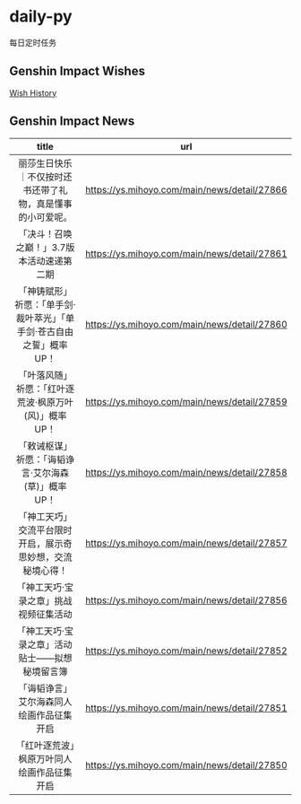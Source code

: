 # daily-py
每日定时任务


## Genshin Impact Wishes
[Wish History](./genshin_impact_wish.md)


## Genshin Impact News

| title | url |
|:---:|:---:|
| 丽莎生日快乐｜不仅按时还书还带了礼物，真是懂事的小可爱呢。 | https://ys.mihoyo.com/main/news/detail/27866 |
| 「决斗！召唤之巅！」3.7版本活动速递第二期 | https://ys.mihoyo.com/main/news/detail/27861 |
| 「神铸赋形」祈愿：「单手剑·裁叶萃光」「单手剑·苍古自由之誓」概率UP！ | https://ys.mihoyo.com/main/news/detail/27860 |
| 「叶落风随」祈愿：「红叶逐荒波·枫原万叶(风)」概率UP！ | https://ys.mihoyo.com/main/news/detail/27859 |
| 「敕诫枢谋」祈愿：「诲韬诤言·艾尔海森(草)」概率UP！ | https://ys.mihoyo.com/main/news/detail/27858 |
| 「神工天巧」交流平台限时开启，展示奇思妙想，交流秘境心得！ | https://ys.mihoyo.com/main/news/detail/27857 |
| 「神工天巧·宝录之章」挑战视频征集活动 | https://ys.mihoyo.com/main/news/detail/27856 |
| 「神工天巧·宝录之章」活动贴士——拟想秘境留言簿 | https://ys.mihoyo.com/main/news/detail/27852 |
| 「诲韬诤言」艾尔海森同人绘画作品征集开启 | https://ys.mihoyo.com/main/news/detail/27851 |
| 「红叶逐荒波」枫原万叶同人绘画作品征集开启 | https://ys.mihoyo.com/main/news/detail/27850 |

